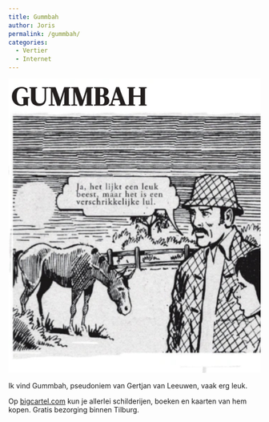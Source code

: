```yaml
---
title: Gummbah
author: Joris
permalink: /gummbah/
categories:
  - Vertier
  - Internet
---
```


![gummbah paard](assets/posts/gummbah.png)

Ik vind Gummbah, pseudoniem van Gertjan van Leeuwen, vaak erg leuk.

Op [bigcartel.com](https://gummbah.bigcartel.com) kun je allerlei schilderijen, boeken en kaarten van hem kopen. Gratis bezorging binnen Tilburg.



